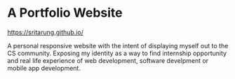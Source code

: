 # A Portfolio Website
https://sritarung.github.io/

A personal responsive website with the intent of displaying myself out to the CS community.
Exposing my identity as a way to find internship opportunity and real life experience of 
web development, software develpment or mobile app development.
